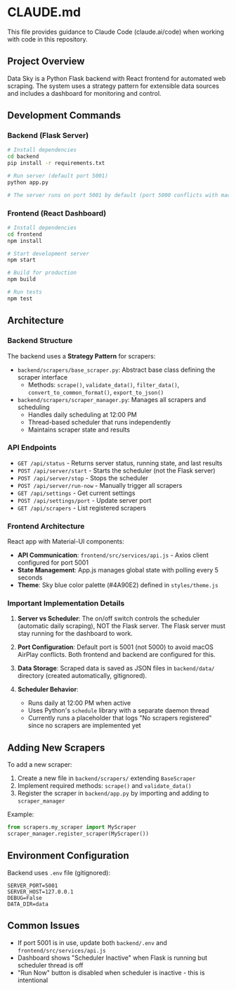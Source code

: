# CLAUDE.md

This file provides guidance to Claude Code (claude.ai/code) when working with code in this repository.

## Project Overview

Data Sky is a Python Flask backend with React frontend for automated web scraping. The system uses a strategy pattern for extensible data sources and includes a dashboard for monitoring and control.

## Development Commands

### Backend (Flask Server)
```bash
# Install dependencies
cd backend
pip install -r requirements.txt

# Run server (default port 5001)
python app.py

# The server runs on port 5001 by default (port 5000 conflicts with macOS AirPlay)
```

### Frontend (React Dashboard)
```bash
# Install dependencies
cd frontend
npm install

# Start development server
npm start

# Build for production
npm build

# Run tests
npm test
```

## Architecture

### Backend Structure

The backend uses a **Strategy Pattern** for scrapers:
- `backend/scrapers/base_scraper.py`: Abstract base class defining the scraper interface
  - Methods: `scrape()`, `validate_data()`, `filter_data()`, `convert_to_common_format()`, `export_to_json()`
- `backend/scrapers/scraper_manager.py`: Manages all scrapers and scheduling
  - Handles daily scheduling at 12:00 PM
  - Thread-based scheduler that runs independently
  - Maintains scraper state and results

### API Endpoints

- `GET /api/status` - Returns server status, running state, and last results
- `POST /api/server/start` - Starts the scheduler (not the Flask server)
- `POST /api/server/stop` - Stops the scheduler
- `POST /api/server/run-now` - Manually trigger all scrapers
- `GET /api/settings` - Get current settings
- `POST /api/settings/port` - Update server port
- `GET /api/scrapers` - List registered scrapers

### Frontend Architecture

React app with Material-UI components:
- **API Communication**: `frontend/src/services/api.js` - Axios client configured for port 5001
- **State Management**: App.js manages global state with polling every 5 seconds
- **Theme**: Sky blue color palette (#4A90E2) defined in `styles/theme.js`

### Important Implementation Details

1. **Server vs Scheduler**: The on/off switch controls the scheduler (automatic daily scraping), NOT the Flask server. The Flask server must stay running for the dashboard to work.

2. **Port Configuration**: Default port is 5001 (not 5000) to avoid macOS AirPlay conflicts. Both frontend and backend are configured for this.

3. **Data Storage**: Scraped data is saved as JSON files in `backend/data/` directory (created automatically, gitignored).

4. **Scheduler Behavior**: 
   - Runs daily at 12:00 PM when active
   - Uses Python's `schedule` library with a separate daemon thread
   - Currently runs a placeholder that logs "No scrapers registered" since no scrapers are implemented yet

## Adding New Scrapers

To add a new scraper:

1. Create a new file in `backend/scrapers/` extending `BaseScraper`
2. Implement required methods: `scrape()` and `validate_data()`
3. Register the scraper in `backend/app.py` by importing and adding to `scraper_manager`

Example:
```python
from scrapers.my_scraper import MyScraper
scraper_manager.register_scraper(MyScraper())
```

## Environment Configuration

Backend uses `.env` file (gitignored):
```
SERVER_PORT=5001
SERVER_HOST=127.0.0.1
DEBUG=False
DATA_DIR=data
```

## Common Issues

- If port 5001 is in use, update both `backend/.env` and `frontend/src/services/api.js`
- Dashboard shows "Scheduler Inactive" when Flask is running but scheduler thread is off
- "Run Now" button is disabled when scheduler is inactive - this is intentional